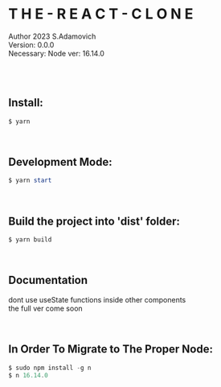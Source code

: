# **T H E - R E A C T - C L O N E**
Author 2023 S.Adamovich
<br>
Version: 0.0.0
<br>
Necessary: Node ver: 16.14.0

<br><br>

## Install:
```powershell
$ yarn
```
<br>

## Development Mode:
```powershell
$ yarn start
```
<br>

## Build the project into 'dist' folder:
```powershell
$ yarn build
```
<br>

## Documentation
dont use useState functions inside other components <br>
the full ver come soon


</br>

## In Order To Migrate to The Proper Node:
```powershell
$ sudo npm install -g n
$ n 16.14.0
```
